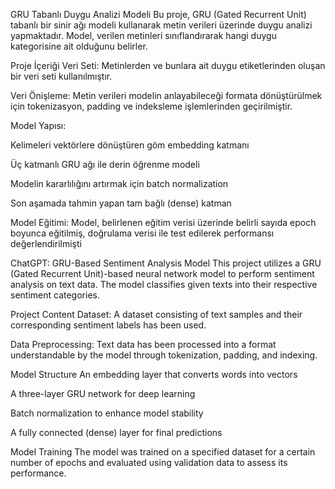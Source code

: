 GRU Tabanlı Duygu Analizi Modeli
Bu proje, GRU (Gated Recurrent Unit) tabanlı bir sinir ağı modeli kullanarak metin verileri üzerinde duygu analizi yapmaktadır. Model, verilen metinleri sınıflandırarak hangi duygu kategorisine ait olduğunu belirler.

Proje İçeriği
Veri Seti: Metinlerden ve bunlara ait duygu etiketlerinden oluşan bir veri seti kullanılmıştır.

Veri Önişleme: Metin verileri modelin anlayabileceği formata dönüştürülmek için tokenizasyon, padding ve indeksleme işlemlerinden geçirilmiştir.

Model Yapısı:

Kelimeleri vektörlere dönüştüren göm embedding katmanı

Üç katmanlı GRU ağı ile derin öğrenme modeli

Modelin kararlılığını artırmak için batch normalization

Son aşamada tahmin yapan tam bağlı (dense) katman

Model Eğitimi: Model, belirlenen eğitim verisi üzerinde belirli sayıda epoch boyunca eğitilmiş, doğrulama verisi ile test edilerek performansı değerlendirilmişti



ChatGPT:
GRU-Based Sentiment Analysis Model
This project utilizes a GRU (Gated Recurrent Unit)-based neural network model to perform sentiment analysis on text data. The model classifies given texts into their respective sentiment categories.

Project Content
Dataset: A dataset consisting of text samples and their corresponding sentiment labels has been used.

Data Preprocessing: Text data has been processed into a format understandable by the model through tokenization, padding, and indexing.

Model Structure
An embedding layer that converts words into vectors

A three-layer GRU network for deep learning

Batch normalization to enhance model stability

A fully connected (dense) layer for final predictions

Model Training
The model was trained on a specified dataset for a certain number of epochs and evaluated using validation data to assess its performance.